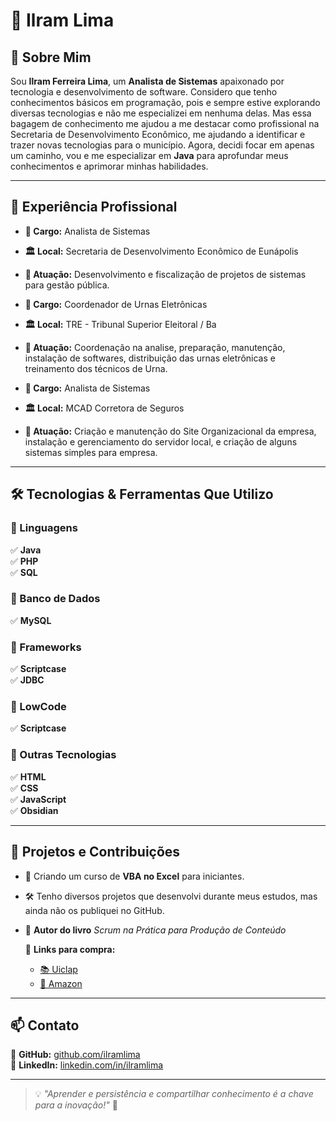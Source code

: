 # 🌟 Ilram Lima


## 🚀 Sobre Mim

Sou **Ilram Ferreira Lima**, um **Analista de Sistemas** apaixonado por tecnologia e desenvolvimento de software. 
Considero que tenho conhecimentos básicos em programação, pois e sempre estive explorando diversas tecnologias e não me especializei em nenhuma delas. Mas essa bagagem de conhecimento me ajudou a me destacar como profissional na Secretaria de Desenvolvimento Econômico, me ajudando a identificar e trazer novas tecnologias para o município. 
Agora, decidi focar em apenas um caminho, vou e me especializar em **Java** para aprofundar meus conhecimentos e aprimorar minhas habilidades.

---

## 💼 Experiência Profissional

- **🔹 Cargo:** Analista de Sistemas
- **🏛️ Local:** Secretaria de Desenvolvimento Econômico de Eunápolis  
- **📌 Atuação:** Desenvolvimento e fiscalização de projetos de sistemas para gestão pública.

- **🔹 Cargo:** Coordenador de Urnas Eletrônicas
- **🏛️ Local:** TRE - Tribunal Superior Eleitoral / Ba
- **📌 Atuação:** Coordenação na analise, preparação, manutenção, instalação de softwares, distribuição das urnas eletrônicas e treinamento dos técnicos de Urna.

- **🔹 Cargo:** Analista de Sistemas
- **🏛️ Local:** MCAD Corretora de Seguros  
- **📌 Atuação:** Criação e manutenção do Site Organizacional da empresa, instalação e gerenciamento do servidor local, e criação de alguns sistemas simples para empresa.

---

## 🛠 Tecnologias & Ferramentas Que Utilizo

### 🔹 Linguagens
✅ **Java**  
✅ **PHP**  
✅ **SQL**  

### 🔹 Banco de Dados
✅ **MySQL**  

### 🔹 Frameworks
✅ **Scriptcase**  
✅ **JDBC**  

### 🔹 LowCode
✅ **Scriptcase**  
### 🔹 Outras Tecnologias
✅ **HTML**  
✅ **CSS**  
✅ **JavaScript**  
✅ **Obsidian**

---

## 📌 Projetos e Contribuições

- 🚀 Criando um curso de **VBA no Excel** para iniciantes.  

- 🛠️ Tenho diversos projetos que desenvolvi durante meus estudos, mas ainda não os publiquei no GitHub.  

- 📖 **Autor do livro** *Scrum na Prática para Produção de Conteúdo*  

  📌 **Links para compra:**  
  - [📚 Uiclap](https://uiclap.bio/ilramlima)  
  - [📖 Amazon](https://www.amazon.com.br/Scrum-Pr%C3%A1tica-Para-Produ%C3%A7%C3%A3o-Conte%C3%BAdo-ebook/dp/B0C8GPCZ4C/ref=sr_1_1?asc_campaign=fddc9229cf312a98802caca3e484a955&asc_source=01HPSC557S3N9MA2MVJTEJ7DN5&tag=snxbr23-20)  

---

## 📫 Contato

📌 **GitHub:** [github.com/ilramlima](https://github.com/ilramlima)  
📌 **LinkedIn:** [linkedin.com/in/ilramlima](https://www.linkedin.com/in/ilramlima/)  

---

> 💡 *"Aprender e persistência e compartilhar conhecimento é a chave para a inovação!"* 🚀
